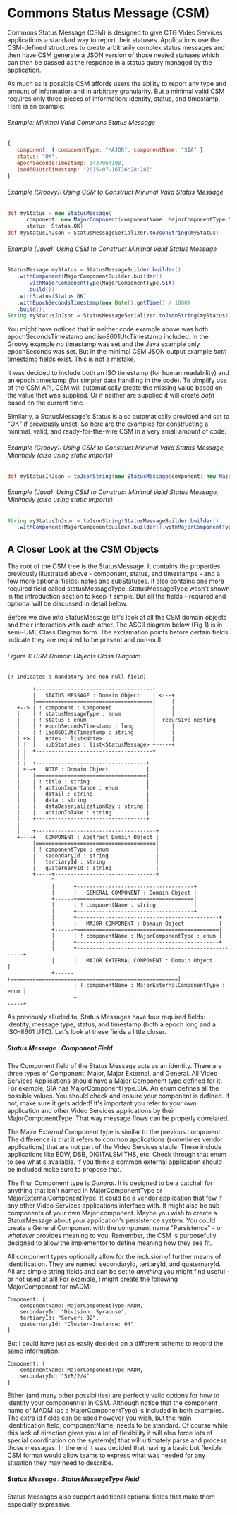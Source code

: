 # Commons Status Message (CSM)

Commons Status Message (CSM) is designed to give CTG Video Services applications a standard way to report their statuses. Applications use the CSM-defined structures to create arbitrarily complex status messages and then have CSM generate a JSON version of those nested statuses which can then be passed as the response in a status query managed by the application.

As much as is possible CSM affords users the ability to report any type and amount of information and in arbitrary granularity. But a minimal valid CSM requires only three pieces of information: identity, status, and timestamp. Here is an example:

###### Example: Minimal Valid Commons Status Message
```javascript
{ 
   component: { componentType: "MAJOR", componentName: "SIA" },
   status: "OK",
   epochSecondsTimestamp: 1437064108,
   iso8601UtcTimestamp: "2015-07-16T16:28:28Z"
}
```
###### Example (Groovy): Using CSM to Construct Minimal Valid Status Message
```groovy
def myStatus = new StatusMessage(
      component: new MajorComponent(componentName: MajorComponentType.SIA),
      status: Status.OK)
def myStatusInJson = StatusMessageSerializer.toJsonString(myStatus)
```
###### Example (Java): Using CSM to Construct Minimal Valid Status Message
```java
StatusMessage myStatus = StatusMessageBuilder.builder()
   .withComponent(MajorComponentBuilder.builder()
      .withMajorComponentType(MajorComponentType.SIA)
      .build())
   .withStatus(Status.OK)
   .withEpochSecondsTimestamp(new Date().getTime() / 1000)
   .build();
String myStatusInJson = StatusMessageSerializer.toJsonString(myStatus);
```
You might have noticed that in neither code example above was both epochSecondsTimestamp and iso8601UtcTimestamp included. In the Groovy example _no_ timestamp was set and the Java example only epochSeconds was set. But in the minimal CSM JSON output example _both_ timestamp fields exist. This is not a mistake.

It was decided to include both an ISO timestamp (for human readability) and an epoch timestamp (for simpler date handling in the code). To simplify use of the CSM API, CSM will automatically create the missing value based on the value that was supplied. Or if neither are supplied it will create _both_ based on the current time.

Similarly, a StatusMessage's Status is also automatically provided and set to "OK" if previously unset. So here are the examples for constructing a minimal, valid, and ready-for-the-wire CSM in a very small amount of code:
###### Example (Groovy): Using CSM to Construct Minimal Valid Status Message, Minimally (also using static imports)
```groovy
def myStatusInJson = toJsonString(new StatusMessage(component: new MajorComponent(componentName: SIA)))
```
###### Example (Java): Using CSM to Construct Minimal Valid Status Message, Minimally (also using static imports)
```java
String myStatusInJson = toJsonString(StatusMessageBuilder.builder()
   .withComponent(MajorComponentBuilder.builder().withMajorComponentType(SIA).build()).build());
```

## A Closer Look at the CSM Objects
The root of the CSM tree is the StatusMessage. It contains the properties previously illustrated above - component, status, and timestamps - and a few more optional fields: notes and subStatuses. It also contains one more required field called statusMessageType. StatusMessageType wasn't shown in the introduction section to keep it simple. But all the fields - required and optional will be discussed in detail below.

Before we dive into StatusMessage let's look at all the CSM domain objects and their interaction with each other. The ASCII diagram below (Fig 1) is in semi-UML Class Diagram form. The exclamation points before certain fields indicate they are required to be present and non-null.
###### Figure 1: CSM Domain Objects Class Diagram
```
(! indicates a mandatory and non-null field)

        +-------------------------------------+                             
        |   STATUS MESSAGE : Domain Object    | <---+                       
        |=====================================|     |                       
   +--> | ! component : Component             |     |                       
   |    | ! statusMessageType : enum          |     |                      
   |    | ! status : enum                     |  recursive nesting               
   |    | ! epochSecondsTimestamp : long      |     |                       
   |    | ! iso8601UtcTimestamp : string      |     |                       
   | +> |   notes : list<Note>                |     |                       
   | |  |   subStatuses : list<StatusMessage> +-----+                       
   | |  +-------------------------------------+                             
   | |                                                                      
   | |  +-----------------------------------+                               
   | +--+   NOTE : Domain Object            |                               
   |    |===================================|                               
   |    | ! title : string                  |                               
   |    | ! actionImportance : enum         |                               
   |    |   detail : string                 |                               
   |    |   data : string                   |                               
   |    |   dataDeserializationKey : string |                               
   |    |   actionToTake : string           |                               
   |    +-----------------------------------+                               
   |                                                                        
   |    +--------------------------------------+                            
   +----+   COMPONENT : Abstract Domain Object |                            
        |======================================|                            
        | ! componentType : enum               |                            
        |   secondaryId : string               |                            
        |   tertiaryId : string                |                            
        |   quaternaryId : string              |                            
        +-----+--------------------------------+                            
              ^                                                             
              |      +-------------------------------------+                
              |      |   GENERAL COMPONENT : Domain Object |                
              +------+=====================================|                
              |      | ! componentName : string            |                
              |      +-------------------------------------+                
              |      +---------------------------------------------+        
              |      |   MAJOR COMPONENT : Domain Object           |        
              +------+=============================================|        
              |      | ! componentName : MajorComponentType : enum |        
              |      +---------------------------------------------+        
              |      +-----------------------------------------------------+
              |      |   MAJOR EXTERNAL COMPONENT : Domain Object          |
              +------+=====================================================|
                     | ! componentName : MajorExternalComponentType : enum |
                     +-----------------------------------------------------+
```
As previously alluded to, Status Messages have four required fields: identity, message type, status, and timestamp (both a epoch long and a ISO-8601 UTC). Let's look at these fields a little closer.

##### Status Message : _Component_ Field
The Component field of the Status Message acts as an identity. There are three types of Component: Major, Major External, and General. All Video Services Applications should have a Major Component type defined for it. For example, SIA has MajorComponentType.SIA. An enum defines all the possible values. You should check and ensure your component is defined. If not, make sure it gets added! It's important you refer to your own application and other Video Services applications by their MajorComponentType. That way message flows can be properly correlated.

The Major _External_ Component type is similar to the previous component. The difference is that it refers to common applications (sometimes vendor applications) that are not part of the Video Services stable. These include applications like EDW, DSB, DIGITALSMITHS, etc. Check through that enum to see what's available. If you think a common external application should be included make sure to propose that.

The final Component type is _General_. It is designed to be a catchall for anything that isn't named in MajorComponentType or MajorExternalComponentType. It could be a vendor application that few if any other Video Services applications interface with. It might also be sub-components of your own Major component. Maybe you wish to create a StatusMessage about your application's persistence system. You could create a General Component with the component name "Persistence" - or _whatever_ provides meaning to you. Remember, the CSM is purposefully designed to allow the implementor to define meaning how they see fit. 

All component types optionally allow for the inclusion of further means of identification. They are named: secondaryId, tertiaryId, and quaternaryId. All are simple string fields and can be set to _anything_ you might find useful - or not used at all! For example, I might create the following MajorComponent for mADM:
```
Component: {
    componentName: MajorComponentType.MADM,
    secondaryId: "Division: Syracuse",
    tertiaryId: "Server: 02",
    quaternaryId: "Cluster-Instance: 04"
}
```
But I could have just as easily decided on a different scheme to record the same information:
```
Component: {
    componentName: MajorComponentType.MADM,
    secondaryId: "SYR/2/4"
}
```
Either (and many other possibilties) are perfectly valid options for how to identify your component(s) in CSM. Although notice that the component name of MADM (as a MajorComponentType) is included in both examples. The extra id fields can be used however you wish, but the main identification field, componentName, needs to be standard. Of course while this lack of direction gives you a lot of flexibility it will also force lots of special coordination on the system(s) that will ultimately parse and process those messages. In the end it was decided that having a basic but flexible CSM format would allow teams to express what was needed for any situation they may need to describe.

##### Status Message : _StatusMessageType_ Field 


Status Messages also support additional optional fields that make them especially expressive. 
